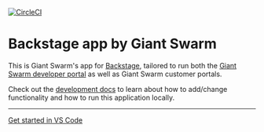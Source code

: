 [![CircleCI](https://dl.circleci.com/status-badge/img/gh/giantswarm/backstage/tree/main.svg?style=svg&circle-token=726512c4b8bf303eb5e8cbc8bb1f2f395c039e6d)](https://dl.circleci.com/status-badge/redirect/gh/giantswarm/backstage/tree/main)

# Backstage app by Giant Swarm

This is Giant Swarm's app for [Backstage](https://backstage.io/), tailored to run both the [Giant Swarm developer portal](https://devportal.giantswarm.io/) as well as Giant Swarm customer portals.

Check out the [development docs](docs/development.md) to learn about how to add/change functionality and how to run this application locally.

---

[Get started in VS Code](vscode://vscode.git?clone=https%3A%2F%2Fgithub.com%2Fgiantswarm%2Fbackstage.git)
